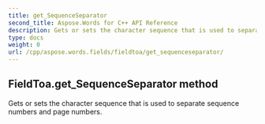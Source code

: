 ```yaml
---
title: get_SequenceSeparator
second_title: Aspose.Words for C++ API Reference
description: Gets or sets the character sequence that is used to separate sequence numbers and page numbers. 
type: docs
weight: 0
url: /cpp/aspose.words.fields/fieldtoa/get_sequenceseparator/
---
```

## FieldToa.get_SequenceSeparator method


Gets or sets the character sequence that is used to separate sequence numbers and page numbers.


